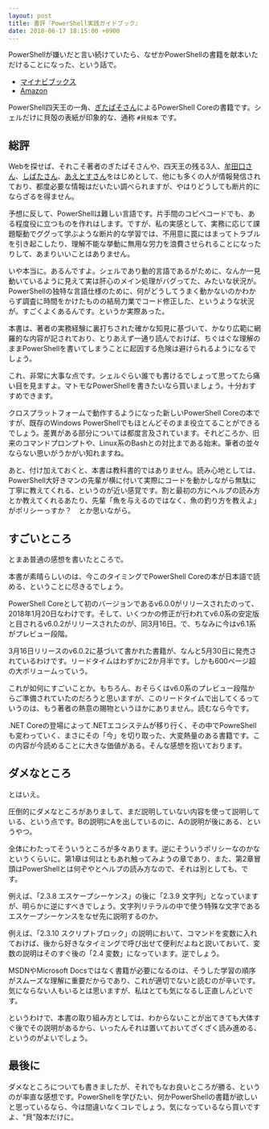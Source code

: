 ```yaml
---
layout: post
title: 書評『PowerShell実践ガイドブック』
date: 2018-06-17 18:15:00 +0900
---
```


PowerShellが嫌いだと言い続けていたら、なぜかPowerShellの書籍を献本いただけることになった、という話で。

* [マイナビブックス](https://book.mynavi.jp/supportsite/detail/9784839965983.html)
* [Amazon](https://www.amazon.co.jp/dp/4839965986)

PowerShell四天王の一角、[ぎたぱそさん](https://twitter.com/guitarrapc_tech)によるPowerShell Coreの書籍です。シェルだけに貝殻の表紙が印象的な、通称 `#貝殻本` です。

## 総評

Webを探せば、それこそ著者のぎたぱそさんや、四天王の残る3人、[牟田口さん](https://twitter.com/mutaguchi)、[しばたさん](https://twitter.com/stknohg)、[あえとすさん](https://twitter.com/aetos382)をはじめとして、他にも多くの人が情報発信されており、都度必要な情報はだいたい調べられますが、やはりどうしても断片的にならざるを得ません。

予想に反して、PowerShellは難しい言語です。片手間のコピペコードでも、ある程度役に立つものを作れはします。ですが、私の実感として、実務に応じて課題駆動でググって学ぶような断片的な学習では、不用意に罠にはまってトラブルを引き起こしたり、理解不能な挙動に無用な労力を浪費させられることになったりして、あまりいいことはありません。

いや本当に。あるんですよ。シェルであり動的言語であるがために、なんか一見動いているように見えて実は肝心のメイン処理がバグってた、みたいな状況が。PowerShellの独特な言語仕様のために、何がどうしてうまく動かないのかわからず調査に時間をかけたものの結局力業でコード修正した、というような状況が。すごくよくあるんです。というか実際あった。

本書は、著者の実務経験に裏打ちされた確かな知見に基づいて、かなり広範に網羅的な内容が記されており、とりあえず一通り読んでおけば、ちぐはぐな理解のままPowerShellを書いてしまうことに起因する危険は避けられるようになるでしょう。

これ、非常に大事な点です。シェルぐらい誰でも書けるでしょって思ってたら痛い目を見ますよ。マトモなPowerShellを書きたいなら買いましょう。十分おすすめできます。

クロスプラットフォームで動作するようになった新しいPowerShell Coreの本ですが、既存のWindows PowerShellでもほとんどそのまま役立てることができるでしょう。差異がある部分については都度言及されています。それどころか、旧来のコマンドプロンプトや、Linux系のBashとの対比まである始末。筆者の並々ならない思いがうかがい知れますね。

あと、付け加えておくと、本書は教科書的ではありません。読み心地としては、PowerShell大好きマンの先輩が横に付いて実際にコードを動かしながら無駄に丁寧に教えてくれる、というのが近い感覚です。割と最初の方にヘルプの読み方とか教えてくれるあたり、先輩「魚を与えるのではなく、魚の釣り方を教えよ」がポリシーっすか？　とか思いながら。

## すごいところ

とまあ普通の感想を書いたところで。

本書が素晴らしいのは、今このタイミングでPowerShell Coreの本が日本語で読める、ということに尽きるでしょう。

PowerShell Coreとして初のバージョンであるv6.0.0がリリースされたのって、2018年1月20日なわけです。そして、いくつかの修正が行われてv6.0系の安定版と目されるv6.0.2がリリースされたのが、同3月16日。で、ちなみに今はv6.1系がプレビュー段階。

3月16日リリースのv6.0.2に基づいて書かれた書籍が、なんと5月30日に発売されているわけです。リードタイムはわずかに2か月半です。しかも600ページ超の大ボリュームっていう。

これが如何にすごいことか。もちろん、おそらくはv6.0系のプレビュー段階からご準備されていたのだろうと思いますが、このリードタイムで出してくるっていうのは、もう著者の熱意の賜物というほかにありません。読むなら今です。

.NET Coreの登場によって.NETエコシステムが移り行く、その中でPowreShellも変わっていく、まさにその「今」を切り取った、大変熱量のある書籍です。この内容が今読めることに大きな価値がある。そんな感想を抱いております。

## ダメなところ

とはいえ。

圧倒的にダメなところがありまして、まだ説明していない内容を使って説明している、という点です。Bの説明にAを出しているのに、Aの説明が後にある、というやつ。

全体にわたってそういうところが多々あります。逆にそういうポリシーなのかなというくらいに。第1章は何はともあれ触ってみようの章であり、また、第2章冒頭はPowerShellとは何ぞやとヘルプの読み方なので、それは別としても、です。

例えば、「2.3.8 エスケープシーケンス」の後に「2.3.9 文字列」となっていますが、明らかに逆にすべきでしょう。文字列リテラルの中で使う特殊な文字であるエスケープシーケンスをなぜ先に説明するのか。

例えば、「2.3.10 スクリプトブロック」の説明において、コマンドを変数に入れておけば、後から好きなタイミングで呼び出せて便利だよねと説いておいて、変数の説明はそのすぐ後の「2.4 変数」になっています。逆でしょう。

MSDNやMicrosoft Docsではなく書籍が必要になるのは、そうした学習の順序がスムーズな理解に重要だからであり、これが適切でないと読むのが辛いです。気にならない人もいるとは思いますが、私はとても気になるし正直しんどいです。

というわけで、本書の取り組み方としては、わからないことが出てきても大体すぐ後でその説明があるから、いったんそれは置いておいてざくざく読み進める、というのがよいでしょう。

## 最後に

ダメなところについても書きましたが、それでもなお良いところが勝る、というのが率直な感想です。PowerShellを学びたい、何かPowerShellの書籍が欲しいと思っているなら、今は間違いなくコレでしょう。気になっているなら買いですよ、“貝”殻本だけに。
